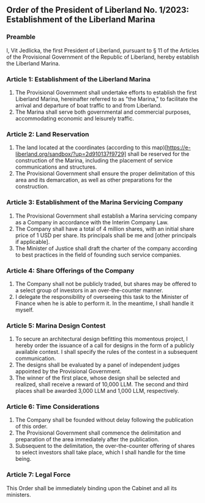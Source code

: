 ## Order of the President of Liberland No. 1/2023: Establishment of the Liberland Marina

### Preamble
I, Vit Jedlicka, the first President of Liberland, pursuant to § 11 of the Articles of the Provisional Government of the Republic of Liberland, hereby establish the Liberland Marina.

### Article 1: Establishment of the Liberland Marina

1. The Provisional Government shall undertake efforts to establish the first Liberland Marina, hereinafter referred to as "the Marina," to facilitate the arrival and departure of boat traffic to and from Liberland.
2. The Marina shall serve both governmental and commercial purposes, accommodating economic and leisurely traffic.

### Article 2: Land Reservation

1. The land located at the coordinates (according to this map)[https://e-liberland.org/sandbox/?up=2d910137f9729] shall be reserved for the construction of the Marina, including the placement of service communications and structures.
2. The Provisional Government shall ensure the proper delimitation of this area and its demarcation, as well as other preparations for the construction.

### Article 3: Establishment of the Marina Servicing Company

1. The Provisional Government shall establish a Marina servicing company as a Company in accordance with the Interim Company Law.
2. The Company shall have a total of 4 million shares, with an initial share price of 1 USD per share. Its principals shall be me and [other principals if applicable].
3. The Minister of Justice shall draft the charter of the company according to best practices in the field of founding such service companies.

### Article 4: Share Offerings of the Company

1. The Company shall not be publicly traded, but shares may be offered to a select group of investors in an over-the-counter manner.
2. I delegate the responsibility of overseeing this task to the Minister of Finance when he is able to perform it. In the meantime, I shall handle it myself.

### Article 5: Marina Design Contest

1. To secure an architectural design befitting this momentous project, I hereby order the issuance of a call for designs in the form of a publicly available contest. I shall specify the rules of the contest in a subsequent communication.
2. The designs shall be evaluated by a panel of independent judges appointed by the Provisional Government.
3. The winner of the first place, whose design shall be selected and realized, shall receive a reward of 10,000 LLM. The second and third places shall be awarded 3,000 LLM and 1,000 LLM, respectively.

### Article 6: Time Considerations

1. The Company shall be founded without delay following the publication of this order.
2. The Provisional Government shall commence the delimitation and preparation of the area immediately after the publication.
3. Subsequent to the delimitation, the over-the-counter offering of shares to select investors shall take place, which I shall handle for the time being.

### Article 7: Legal Force

This Order shall be immediately binding upon the Cabinet and all its ministers.
